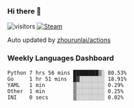 ### Hi there 👋

![visitors](https://visitor-badge.glitch.me/badge?page_id=zhourunlai)
[![Steam](https://img.shields.io/badge/dynamic/json?label=Steam&query=%24.data.totalSubs&url=https%3A%2F%2Fapi.spencerwoo.com%2Fsubstats%2F%3Fsource%3DsteamGames%26queryKey%3D76561198285156854&suffix=%20Games&logo=steam&labelColor=134375&color=0b1a37&longCache=true)](http://steamcommunity.com/profiles/76561198285156854)

Auto updated by <a href="https://github.com/zhourunlai/zhourunlai/actions" target="_blank">zhourunlai/actions</a>

### Weekly Languages Dashboard

<!--PART:wakatime-->
```text
Python 7 hrs 56 mins ████████▒░ 80.53%
Go     1 hr 51 mins  █▓░░░░░░░░ 18.91%
YAML   1 min         ▒░░░░░░░░░ 0.29%
Other  1 min         ▒░░░░░░░░░ 0.25%
INI    0 secs        ▒░░░░░░░░░ 0.02%
```
<!--PART:wakatime-->
